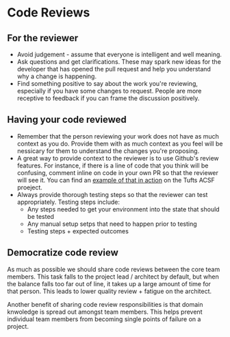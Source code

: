 # Code Reviews

## For the reviewer

- Avoid judgement - assume that everyone is intelligent and well meaning.
- Ask questions and get clarifications. These may spark new ideas for the
  developer that has opened the pull request and help you understand why a
  change is happening.
- Find something positive to say about the work you're reviewing, especially if
  you have some changes to request. People are more receptive to feedback if
  you can frame the discussion positively.

## Having your code reviewed

- Remember that the person reviewing your work does not have as much context as
  you do. Provide them with as much context as you feel will be nessicary for
  them to understand the changes you're proposing.
- A great way to provide context to the reviewer is to use Github's review
  features. For instance, if there is a line of code that you think will be
  confusing, comment inline on code in your own PR so that the reviewer will
  see it. You can find an [example of that in action](https://github.com/adaptdk/tufts-acsf/pull/335/files/fcfeee988c0082a24949cf18e66464fc518bc7e9#diff-8d31c81cc321d8731734e8da9e3af11a10306595cb94532b4d47c226582d9b32) on the Tufts ACSF proeject.
- Always provide thorough testing steps so that the reviewer can test appropriately. Testing steps include:
  - Any steps needed to get your environment into the state that should be tested
  - Any manual setup setps that need to happen prior to testing
  - Testing steps + expected outcomes


## Democratize code review

As much as possible we should share code reviews between the core team members.
This task falls to the project lead / architect by default, but when the
balance falls too far out of line, it takes up a large amount of time for that
person. This leads to lower quality review + fatigue on the architect.

Another benefit of sharing code review responsibilities is that domain knwoledge
is spread out amongst team members. This helps prevent individual team members
from becoming single points of failure on a project.
